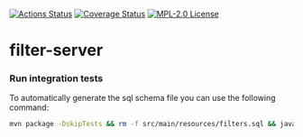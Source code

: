 [![Actions Status](https://github.com/gridsuite/filters-server/workflows/CI/badge.svg)](https://github.com/gridsuite/filters-server/actions)
[![Coverage Status](https://sonarcloud.io/api/project_badges/measure?project=org.gridsuite%3Afilters-server&metric=coverage)](https://sonarcloud.io/component_measures?id=org.gridsuite%3Afilter-server&metric=coverage)
[![MPL-2.0 License](https://img.shields.io/badge/license-MPL_2.0-blue.svg)](https://www.mozilla.org/en-US/MPL/2.0/)
# filter-server

### Run integration tests

 To automatically generate the sql schema file you can use the following command: 

```bash
mvn package -DskipTests && rm -f src/main/resources/filters.sql && java -jar target/gridsuite-filter-server-1.0.0-SNAPSHOT-exec.jar --spring.jpa.properties.javax.persistence.schema-generation.scripts.action=create
```

